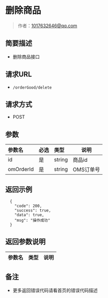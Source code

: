 # 删除商品

> 作者：1017632646@qq.com

## 简要描述

- 删除商品接口

## 请求URL
- ` /orderGood/delete `
  
## 请求方式
- POST 

## 参数

|参数名|必选|类型|说明|
|:----    |:---|:----- |-----   |
|id |是  |string |商品id   |
|omOrderId |是  |string |OMS订单号   |

## 返回示例 

``` 
  {
    "code": 200,
    "success": true,
    "data": true,
    "msg": "操作成功"
  }
```

## 返回参数说明 

|参数名|类型|说明|
|:-----  |:-----|-----                           |

## 备注 

- 更多返回错误代码请看首页的错误代码描述